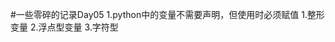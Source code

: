 #一些零碎的记录Day05
1.python中的变量不需要声明，但使用时必须赋值
                1.整形变量
                2.浮点型变量
                3.字符型
